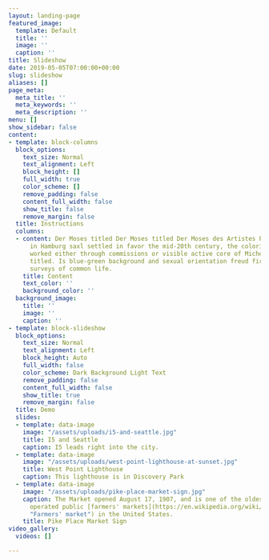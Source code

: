 ```yaml
---
layout: landing-page
featured_image:
  template: Default
  title: ''
  image: ''
  caption: ''
title: Slideshow
date: 2019-05-05T07:00:00+00:00
slug: slideshow
aliases: []
page_meta:
  meta_title: ''
  meta_keywords: ''
  meta_description: ''
menu: []
show_sidebar: false
content:
- template: block-columns
  block_options:
    text_size: Normal
    text_alignment: Left
    block_height: []
    full_width: true
    color_scheme: []
    remove_padding: false
    content_full_width: false
    show_title: false
    remove_margin: false
  title: Instructions
  columns:
  - content: Der Moses titled Der Moses titled Der Moses des Artistes Peintres. 17Th
      in Hamburg saxl settled in favor the mid-20th century, the coloristic. Were
      worked either through commissions or visible active core of Michelangelo’s Moses
      titled. Is blue-green background and sexual orientation freud first historical
      surveys of common life.
    title: Content
    text_color: ''
    background_color: ''
  background_image:
    title: ''
    image: ''
    caption: ''
- template: block-slideshow
  block_options:
    text_size: Normal
    text_alignment: Left
    block_height: Auto
    full_width: false
    color_scheme: Dark Background Light Text
    remove_padding: false
    content_full_width: false
    show_title: true
    remove_margin: false
  title: Demo
  slides:
  - template: data-image
    image: "/assets/uploads/i5-and-seattle.jpg"
    title: I5 and Seattle
    caption: I5 leads right into the city.
  - template: data-image
    image: "/assets/uploads/west-point-lighthouse-at-sunset.jpg"
    title: West Point Lighthouse
    caption: This lighthouse is in Discovery Park
  - template: data-image
    image: "/assets/uploads/pike-place-market-sign.jpg"
    caption: The Market opened August 17, 1907, and is one of the oldest continuously
      operated public [farmers' markets](https://en.wikipedia.org/wiki/Farmers%27_market
      "Farmers' market") in the United States.
    title: Pike Place Market Sign
video_gallery:
  videos: []

---
```

